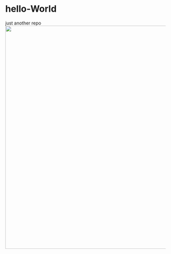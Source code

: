 # hello-World
just another repo
<br>
<img height="700" src="https://github.com/Jyotiprav/Latest-news-updae-using-API-and-tkinter-in-Python/blob/master/pic.png">
</br>
